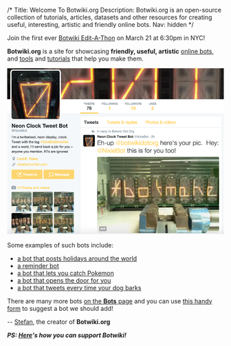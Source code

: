 /*
Title: Welcome To Botwiki.org
Description: Botwiki.org is an open-source collection of tutorials, articles, datasets and other resources for creating useful, interesting, artistic and friendly online bots.
Nav: hidden
*/

<div class="note">Join the first ever <a href="http://www.meetup.com/botmakers/events/228956424/">Botwiki Edit-A-Thon</a> on March 21 at 6:30pm in NYC!</div>

**Botwiki.org** is a site for showcasing **friendly, useful, artistic** [online bots](/bots/), and [tools](/resources/) and [tutorials](/tutorials/) that help you make them.


<p class="screenshot float-right">
  <a href="/bots/twitterbots/NixieBot">
    <img src="/content/bots/twitterbots/images/NixieBot.png">
  </a>
</p>

Some examples of such bots include:

- [a bot that posts holidays around the world](bots/twitterbots/holidaybot4000)
- [a reminder bot](bots/twitterbots/mnemosynetron)
- [a bot that lets you catch Pokemon](/bots/slackbots/slack-pokemon)
- [a bot that opens the door for you](bots/slackbots/doorbell-server)
- [a bot that tweets every time your dog barks](bots/twitterbots/OliverBarkBark)

There are many more bots [on the **Bots** page](bots/) and you can use [this handy form](https://botwiki.org/submit-your-bot) to suggest a bot we should add!

-- [Stefan](/about/team#stefan), the creator of **Botwiki.org**



***PS: [Here](/about/support)'s how you can support Botwiki!***
